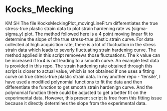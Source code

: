 # Kocks_Mecking
KM SH
The file KocksMeckingPlot_movingLineFit.m differentiates the true stress-true plastic strain data to plot strain hardening rate vs (sigma-sigma_y) plot.
The method followed here is a 4 point moving linear fit to determine the slope of the true stress-true plastic strain curve. For data collected at high acquisition rate, there is a lot of fluctuation in the stress strain data which leads to severly fluctuating strain hardening curve. The method applied in this script removews those fluctuations. The k value can be increased if k=4 is not leading to a smooth curve. An example test data is provided in this repo.
The strain hardening rate obtained through this script is closer to actual value, which is not obtained if one uses a fitting curve on true stress-true plastic strain data. In my another repo - 'tensile', I have used a modified polynomial functions to fit the data and then differentiate the function to get smooth strain hardenign curve. And the polynomial function there could be adjusted to get a better fit on the experimental data. However, this present script is free from this fitting issue because it directly determines the slope from the experimental data.

